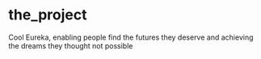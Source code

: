 the_project
===========

Cool Eureka, enabling people find the futures they deserve and achieving the dreams they thought not possible
